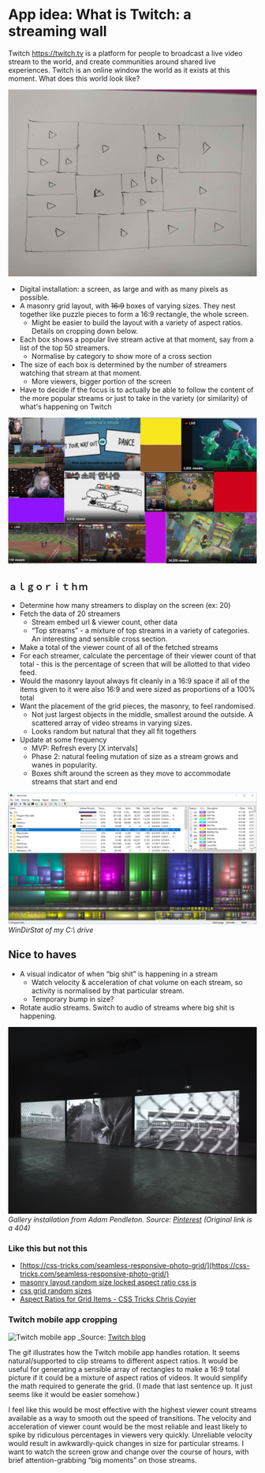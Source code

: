 # App idea: What is Twitch: a streaming wall

Twitch https://twitch.tv is a platform for people to broadcast a live video stream to the world, and create communities around shared live experiences. Twitch is an online window the world as it exists at this moment. What does this world look like?

![Paper sketch screenshot. A grid of video players displayed in a 16:9 window](./docs/sketch-small.jpg)

* Digital installation: a screen, as large and with as many pixels as possible.
* A masonry grid layout, with ~~16:9~~ boxes of varying sizes. They nest together like puzzle pieces to form a 16:9 rectangle, the whole screen.
    * Might be easier to build the layout with a variety of aspect ratios. Details on cropping down below.
* Each box shows a popular live stream active at that moment, say from a list of the top 50 streamers.
    * Normalise by category to show more of a cross section
* The size of each box is determined by the number of streamers watching that stream at that moment.
    * More viewers, bigger portion of the screen
* Have to decide if the focus is to actually be able to follow the content of the more popular streams or just to take in the variety (or similarity) of what's happening on Twitch

![Mockup sreenshot. A grid of video streams all playing at the same time.](./docs/mockup.jpg)

## `ａｌｇｏｒｉｔｈｍ`

* Determine how many streamers to display on the screen (ex: 20)
* Fetch the data of 20 streamers 
    * Stream embed url & viewer count, other data
    * “Top streams” - a mixture of top streams in a variety of categories. An interesting and sensible cross section.
* Make a total of the viewer count of all of the fetched streams
* For each streamer, calculate the percentage of their viewer count of that total - this is the percentage of screen that will be allotted to that video feed.
* Would the masonry layout always fit cleanly in a 16:9 space if all of the items given to it were also 16:9 and were sized as proportions of a 100% total
* Want the placement of the grid pieces, the masonry, to feel randomised. 
    * Not just largest objects in the middle, smallest around the outside. A scattered array of video streams in varying sizes. 
    * Looks random but natural that they all fit togethers
* Update at some frequency
    * MVP: Refresh every [X intervals]
    * Phase 2: natural feeling mutation of size as a stream grows and wanes in popularity. 
    * Boxes shift around the screen as they move to accommodate streams that start and end

![Reference image of WinDirStat](./docs/windirstat.png)
_WinDirStat of my C:\ drive_

## Nice to haves

* A visual indicator of when “big shit” is happening in a stream
    * Watch velocity & acceleration of chat volume on each stream, so activity is normalised by that particular stream. 
    * Temporary bump in size? 
* Rotate audio streams. Switch to audio of streams where big shit is happening.

![Reference image of gallery installation](./docs/gallery.jpg)
_Gallery installation from Adam Pendleton. Source: [Pinterest](https://www.pinterest.com.au/pin/311944711666527682/) (Original link is a 404)_

### Like this but not this

* [https://css-tricks.com/seamless-responsive-photo-grid/](https://css-tricks.com/seamless-responsive-photo-grid/)
* [masonry layout random size locked aspect ratio css js](https://www.google.com.au/search?q=masonry+layout+random+size+locked+aspect+ratio+css+js&oq=masonry+layout+random+size+locked+aspect+ratio+css+js)
* [css grid random sizes](https://www.google.com.au/search?q=css+grid+random+sizes)
* [Aspect Ratios for Grid Items - CSS Tricks Chris Coyier](https://css-tricks.com/aspect-ratios-grid-items/)

### Twitch mobile app cropping

![Twitch mobile app](./docs/twitch-mobile-app.gif)
_Source: [Twitch blog](https://blog.twitch.tv/new-twitch-mobile-app-available-now-aa527264091b)

The gif illustrates how the Twitch mobile app handles rotation. It seems natural/supported to clip streams to different aspect ratios. It would be useful for generating a sensible array of rectangles to make a 16:9 total picture if it could be a mixture of aspect ratios of videos. It would simplify the math required to generate the grid. (I made that last sentence up. It just seems like it would be easier somehow.)

I feel like this would be most effective with the highest viewer count streams available as a way to smooth out the speed of transitions. The velocity and acceleration of viewer count would be the most reliable and least likely to spike by ridiculous percentages in viewers very quickly. Unreliable velocity would result in awkwardly-quick changes in size for particular streams. I want to watch the screen grow and change over the course of hours, with brief attention-grabbing “big moments” on those streams.



